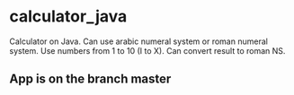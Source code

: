 # calculator_java
Calculator on Java. Can use arabic numeral system or roman numeral system. Use numbers from 1 to 10 (I to X). Can convert result to roman NS. 

## App is on the branch master
